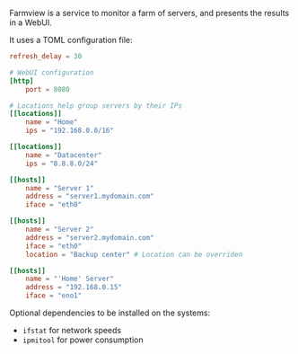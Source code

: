 Farmview is a service to monitor a farm of servers, and presents the results in a WebUI.

It uses a TOML configuration file:

```toml
refresh_delay = 30

# WebUI configuration
[http]
    port = 8080

# Locations help group servers by their IPs
[[locations]]
    name = "Home"
    ips = "192.168.0.0/16"

[[locations]]
    name = "Datacenter"
    ips = "8.8.8.0/24"

[[hosts]]
    name = "Server 1"
    address = "server1.mydomain.com"
    iface = "eth0"

[[hosts]]
    name = "Server 2"
    address = "server2.mydomain.com"
    iface = "eth0"
    location = "Backup center" # Location can be overriden

[[hosts]]
    name = "'Home' Server"
    address = "192.168.0.15"
    iface = "eno1"
```

Optional dependencies to be installed on the systems:

* `ifstat` for network speeds
* `ipmitool` for power consumption
